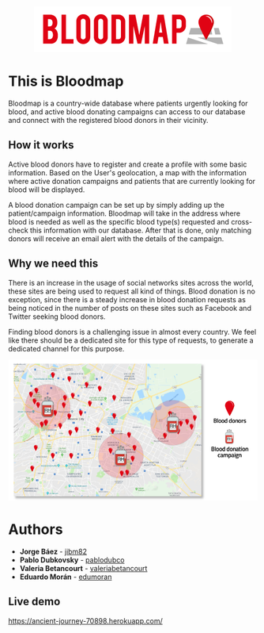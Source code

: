 <p align="center">
  <img src="https://raw.githubusercontent.com/jibm82/project-2/master/public/img/bloodmap.png"/>
</p>

# This is Bloodmap
Bloodmap is a country-wide database where patients urgently looking for blood, and active blood donating campaigns can access to our database and connect with the registered blood donors in their vicinity.

## How it works
Active blood donors have to register and create a profile with some basic information. Based on the User's geolocation, a map with the information where active donation campaigns and patients that are currently looking for blood will be displayed.

A blood donation campaign can be set up by simply adding up the patient/campaign information. Bloodmap will take in the address where blood is needed as well as the specific blood type(s) requested and cross-check this information with our database. After that is done, only matching donors will receive an email alert with the details of the campaign.

## Why we need this
There is an increase in the usage of social networks sites across the world, these sites are being used to request all kind of things. Blood donation is no exception, since there is a steady increase in blood donation requests as being noticed in the number of posts on these sites such as Facebook and Twitter seeking blood donors.

Finding blood donors is a challenging issue in almost every country. We feel like there should be a dedicated site for this type of requests, to generate a dedicated channel for this purpose.


<p align="center">
  <img src="https://raw.githubusercontent.com/jibm82/project-2/master/public/img/howitworks.png"/>
</p>

# Authors
* **Jorge Báez** - [jibm82](https://github.com/jibm82)
* **Pablo Dubkovsky** - [pablodubco](https://github.com/Pablodubco)
* **Valeria Betancourt** - [valeriabetancourt](https://github.com/valeriabetancourt)
* **Eduardo Morán** - [edumoran](https://github.com/edumoran)

## Live demo
https://ancient-journey-70898.herokuapp.com/
